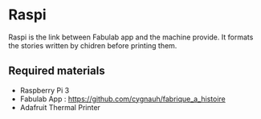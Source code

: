 # Raspi

Raspi is the link between Fabulab app  and the machine provide. 
It formats the stories written by chidren before printing them.

## Required materials
* Raspberry Pi 3
* Fabulab App : https://github.com/cygnauh/fabrique_a_histoire
* Adafruit Thermal Printer

